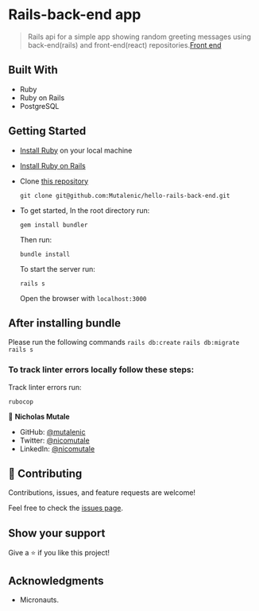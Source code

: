 # Rails-back-end app

> Rails api for a simple app showing random greeting messages using back-end(rails) and front-end(react) repositories.[Front end](https://github.com/Mutalenic/hello-react-front-end)

## Built With

- Ruby
- Ruby on Rails
- PostgreSQL

## Getting Started

- [Install Ruby](https://www.ruby-lang.org/en/documentation/installation/) on your local machine 
- [Install Ruby on Rails](https://guides.rubyonrails.org/v5.1/getting_started.html)
- Clone [this repository](https://github.com/Mutalenic/hello-rails-back-end.git)
  ```
  git clone git@github.com:Mutalenic/hello-rails-back-end.git
  ```
- To get started, In the root directory run:
  ```
  gem install bundler
  ```
  Then run:
  ```
  bundle install
  ```
  To start the server run: 

  ```
  rails s
  ```
  Open the browser with `localhost:3000`

  
## After installing bundle

Please run the following commands `rails db:create` `rails db:migrate` `rails s`

### To track linter errors locally follow these steps:  

Track linter errors run:
```
rubocop
```

👤 **Nicholas Mutale**

- GitHub: [@mutalenic](https://github.com/Mutalenic)
- Twitter: [@nicomutale](https://twitter.com/nicomutale)
- LinkedIn: [@nicomutale](https://www.linkedin.com/in/nicomutale/)

## 🤝 Contributing

Contributions, issues, and feature requests are welcome!

Feel free to check the [issues page](https://github.com/Mutalenic/hello-rails-back-end/issues).

## Show your support

Give a ⭐️ if you like this project!

## Acknowledgments

- Micronauts.

